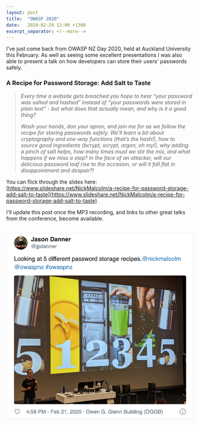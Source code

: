 ```yaml
---
layout: post
title:  "OWASP 2020"
date:   2020-02-29 12:00 +1300
excerpt_separator: <!--more-->
---
```


I've just come back from OWASP NZ Day 2020, held at Auckland University this February. As well as seeing some excellent presentations I was also able to present a talk on how developers can store their users' passwords safely.

### A Recipe for Password Storage: Add Salt to Taste

> _Every time a website gets breached you hope to hear “your password was salted and hashed” instead of “your passwords were stored in plain text” - but what does that actually mean, and why is it a good thing?_
> 
> 
> _Wash your hands, don your apron, and join me for as we follow the recipe for storing passwords safely. We’ll learn a bit about cryptography and one-way functions (that’s the hash!), how to source good ingredients (bcrypt, scrypt, argon, oh my!), why adding a pinch of salt helps, how many times must we stir the mix, and what happens if we miss a step? In the face of an attacker, will our delicious password loaf rise to the occasion, or will it fall flat in disappointment and despair?!_

You can flick through the slides here: [https://www.slideshare.net/NickMalcolm/a-recipe-for-password-storage-add-salt-to-taste](https://www.slideshare.net/NickMalcolm/a-recipe-for-password-storage-add-salt-to-taste)

I'll update this post once the MP3 recording, and links to other great talks from the conference, become available.<br />&nbsp;<br />


<a href="https://twitter.com/nickmalcolm/status/1230712505464283137">
  <img src="/assets/images/200229-owasp-talk-tweet.png" alt="@JPDanner Tweet during Nick's OWASP talk" style="border: 1px solid #eee;">
</a>
